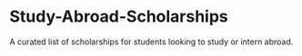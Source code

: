# Study-Abroad-Scholarships
A curated list of scholarships for students looking to study or intern abroad.
